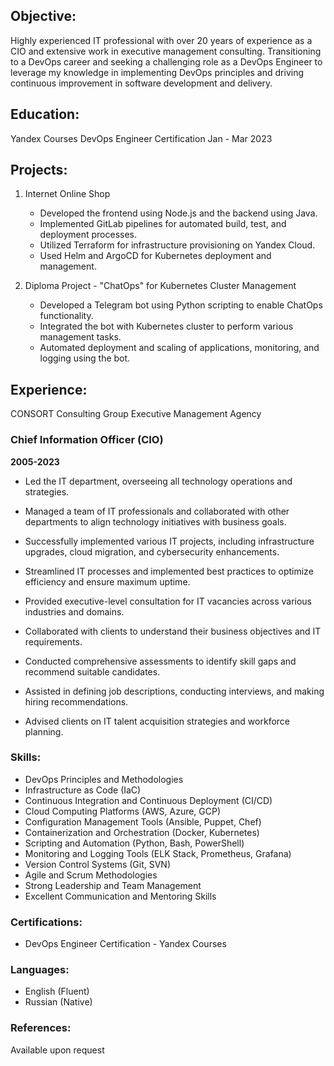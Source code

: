 ## Objective:
Highly experienced IT professional with over 20 years of experience as a CIO and extensive work in executive management consulting. Transitioning to a DevOps career and seeking a challenging role as a DevOps Engineer to leverage my knowledge in implementing DevOps principles and driving continuous improvement in software development and delivery.

## Education:
Yandex Courses
DevOps Engineer Certification
 Jan - Mar 2023

## Projects:
1. Internet Online Shop
   - Developed the frontend using Node.js and the backend using Java.
   - Implemented GitLab pipelines for automated build, test, and deployment processes.
   - Utilized Terraform for infrastructure provisioning on Yandex Cloud.
   - Used Helm and ArgoCD for Kubernetes deployment and management.

2. Diploma Project - "ChatOps" for Kubernetes Cluster Management
   - Developed a Telegram bot using Python scripting to enable ChatOps functionality.
   - Integrated the bot with Kubernetes cluster to perform various management tasks.
   - Automated deployment and scaling of applications, monitoring, and logging using the bot.

## Experience:
CONSORT Consulting Group
Executive Management Agency

### Chief Information Officer (CIO)
 **2005-2023**


- Led the IT department, overseeing all technology operations and strategies.
- Managed a team of IT professionals and collaborated with other departments to align technology initiatives with business goals.
- Successfully implemented various IT projects, including infrastructure upgrades, cloud migration, and cybersecurity enhancements.
- Streamlined IT processes and implemented best practices to optimize efficiency and ensure maximum uptime.

- Provided executive-level consultation for IT vacancies across various industries and domains.
- Collaborated with clients to understand their business objectives and IT requirements.
- Conducted comprehensive assessments to identify skill gaps and recommend suitable candidates.
- Assisted in defining job descriptions, conducting interviews, and making hiring recommendations.
- Advised clients on IT talent acquisition strategies and workforce planning.

### Skills:
- DevOps Principles and Methodologies
- Infrastructure as Code (IaC)
- Continuous Integration and Continuous Deployment (CI/CD)
- Cloud Computing Platforms (AWS, Azure, GCP)
- Configuration Management Tools (Ansible, Puppet, Chef)
- Containerization and Orchestration (Docker, Kubernetes)
- Scripting and Automation (Python, Bash, PowerShell)
- Monitoring and Logging Tools (ELK Stack, Prometheus, Grafana)
- Version Control Systems (Git, SVN)
- Agile and Scrum Methodologies
- Strong Leadership and Team Management
- Excellent Communication and Mentoring Skills

### Certifications:
- DevOps Engineer Certification - Yandex Courses



### Languages:
- English (Fluent)
- Russian (Native)

### References:
Available upon request
